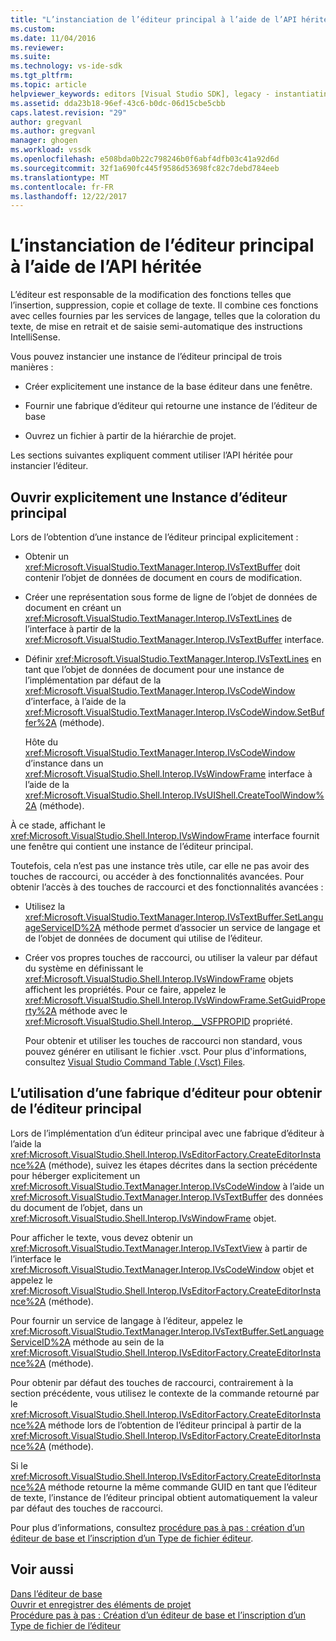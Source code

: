 ```yaml
---
title: "L’instanciation de l’éditeur principal à l’aide de l’API héritée | Documents Microsoft"
ms.custom: 
ms.date: 11/04/2016
ms.reviewer: 
ms.suite: 
ms.technology: vs-ide-sdk
ms.tgt_pltfrm: 
ms.topic: article
helpviewer_keywords: editors [Visual Studio SDK], legacy - instantiating editor
ms.assetid: dda23b18-96ef-43c6-b0dc-06d15cbe5cbb
caps.latest.revision: "29"
author: gregvanl
ms.author: gregvanl
manager: ghogen
ms.workload: vssdk
ms.openlocfilehash: e508bda0b22c798246b0f6abf4dfb03c41a92d6d
ms.sourcegitcommit: 32f1a690fc445f9586d53698fc82c7debd784eeb
ms.translationtype: MT
ms.contentlocale: fr-FR
ms.lasthandoff: 12/22/2017
---
```

# <a name="instantiating-the-core-editor-by-using-the-legacy-api"></a>L’instanciation de l’éditeur principal à l’aide de l’API héritée
L’éditeur est responsable de la modification des fonctions telles que l’insertion, suppression, copie et collage de texte. Il combine ces fonctions avec celles fournies par les services de langage, telles que la coloration du texte, de mise en retrait et de saisie semi-automatique des instructions IntelliSense.  
  
 Vous pouvez instancier une instance de l’éditeur principal de trois manières :  
  
-   Créer explicitement une instance de la base éditeur dans une fenêtre.  
  
-   Fournir une fabrique d’éditeur qui retourne une instance de l’éditeur de base  
  
-   Ouvrez un fichier à partir de la hiérarchie de projet.  
  
 Les sections suivantes expliquent comment utiliser l’API héritée pour instancier l’éditeur.  
  
## <a name="explicitly-opening-a-core-editor-instance"></a>Ouvrir explicitement une Instance d’éditeur principal  
 Lors de l’obtention d’une instance de l’éditeur principal explicitement :  
  
-   Obtenir un <xref:Microsoft.VisualStudio.TextManager.Interop.IVsTextBuffer> doit contenir l’objet de données de document en cours de modification.  
  
-   Créer une représentation sous forme de ligne de l’objet de données de document en créant un <xref:Microsoft.VisualStudio.TextManager.Interop.IVsTextLines> de l’interface à partir de la <xref:Microsoft.VisualStudio.TextManager.Interop.IVsTextBuffer> interface.  
  
-   Définir <xref:Microsoft.VisualStudio.TextManager.Interop.IVsTextLines> en tant que l’objet de données de document pour une instance de l’implémentation par défaut de la <xref:Microsoft.VisualStudio.TextManager.Interop.IVsCodeWindow> d’interface, à l’aide de la <xref:Microsoft.VisualStudio.TextManager.Interop.IVsCodeWindow.SetBuffer%2A> (méthode).  
  
     Hôte du <xref:Microsoft.VisualStudio.TextManager.Interop.IVsCodeWindow> d’instance dans un <xref:Microsoft.VisualStudio.Shell.Interop.IVsWindowFrame> interface à l’aide de la <xref:Microsoft.VisualStudio.Shell.Interop.IVsUIShell.CreateToolWindow%2A> (méthode).  
  
 À ce stade, affichant le <xref:Microsoft.VisualStudio.Shell.Interop.IVsWindowFrame> interface fournit une fenêtre qui contient une instance de l’éditeur principal.  
  
 Toutefois, cela n’est pas une instance très utile, car elle ne pas avoir des touches de raccourci, ou accéder à des fonctionnalités avancées. Pour obtenir l’accès à des touches de raccourci et des fonctionnalités avancées :  
  
-   Utilisez la <xref:Microsoft.VisualStudio.TextManager.Interop.IVsTextBuffer.SetLanguageServiceID%2A> méthode permet d’associer un service de langage et de l’objet de données de document qui utilise de l’éditeur.  
  
-   Créer vos propres touches de raccourci, ou utiliser la valeur par défaut du système en définissant le <xref:Microsoft.VisualStudio.Shell.Interop.IVsWindowFrame> objets affichent les propriétés. Pour ce faire, appelez le <xref:Microsoft.VisualStudio.Shell.Interop.IVsWindowFrame.SetGuidProperty%2A> méthode avec le <xref:Microsoft.VisualStudio.Shell.Interop.__VSFPROPID> propriété.  
  
     Pour obtenir et utiliser les touches de raccourci non standard, vous pouvez générer en utilisant le fichier .vsct. Pour plus d'informations, consultez [Visual Studio Command Table (.Vsct) Files](../extensibility/internals/visual-studio-command-table-dot-vsct-files.md).  
  
## <a name="how-to-use-an-editor-factory-to-obtain-the-core-editor"></a>L’utilisation d’une fabrique d’éditeur pour obtenir de l’éditeur principal  
 Lors de l’implémentation d’un éditeur principal avec une fabrique d’éditeur à l’aide la <xref:Microsoft.VisualStudio.Shell.Interop.IVsEditorFactory.CreateEditorInstance%2A> (méthode), suivez les étapes décrites dans la section précédente pour héberger explicitement un <xref:Microsoft.VisualStudio.TextManager.Interop.IVsCodeWindow> à l’aide un <xref:Microsoft.VisualStudio.TextManager.Interop.IVsTextBuffer> des données du document de l’objet, dans un <xref:Microsoft.VisualStudio.Shell.Interop.IVsWindowFrame> objet.  
  
 Pour afficher le texte, vous devez obtenir un <xref:Microsoft.VisualStudio.TextManager.Interop.IVsTextView> à partir de l’interface le <xref:Microsoft.VisualStudio.TextManager.Interop.IVsCodeWindow> objet et appelez le <xref:Microsoft.VisualStudio.Shell.Interop.IVsEditorFactory.CreateEditorInstance%2A> (méthode).  
  
 Pour fournir un service de langage à l’éditeur, appelez le <xref:Microsoft.VisualStudio.TextManager.Interop.IVsTextBuffer.SetLanguageServiceID%2A> méthode au sein de la <xref:Microsoft.VisualStudio.Shell.Interop.IVsEditorFactory.CreateEditorInstance%2A> (méthode).  
  
 Pour obtenir par défaut des touches de raccourci, contrairement à la section précédente, vous utilisez le contexte de la commande retourné par le <xref:Microsoft.VisualStudio.Shell.Interop.IVsEditorFactory.CreateEditorInstance%2A> méthode lors de l’obtention de l’éditeur principal à partir de la <xref:Microsoft.VisualStudio.Shell.Interop.IVsEditorFactory.CreateEditorInstance%2A> (méthode).  
  
 Si le <xref:Microsoft.VisualStudio.Shell.Interop.IVsEditorFactory.CreateEditorInstance%2A> méthode retourne la même commande GUID en tant que l’éditeur de texte, l’instance de l’éditeur principal obtient automatiquement la valeur par défaut des touches de raccourci.  
  
 Pour plus d’informations, consultez [procédure pas à pas : création d’un éditeur de base et l’inscription d’un Type de fichier éditeur](../extensibility/walkthrough-creating-a-core-editor-and-registering-an-editor-file-type.md).  
  
## <a name="see-also"></a>Voir aussi  
 [Dans l’éditeur de base](../extensibility/inside-the-core-editor.md)   
 [Ouvrir et enregistrer des éléments de projet](../extensibility/internals/opening-and-saving-project-items.md)   
 [Procédure pas à pas : Création d’un éditeur de base et l’inscription d’un Type de fichier de l’éditeur](../extensibility/walkthrough-creating-a-core-editor-and-registering-an-editor-file-type.md)